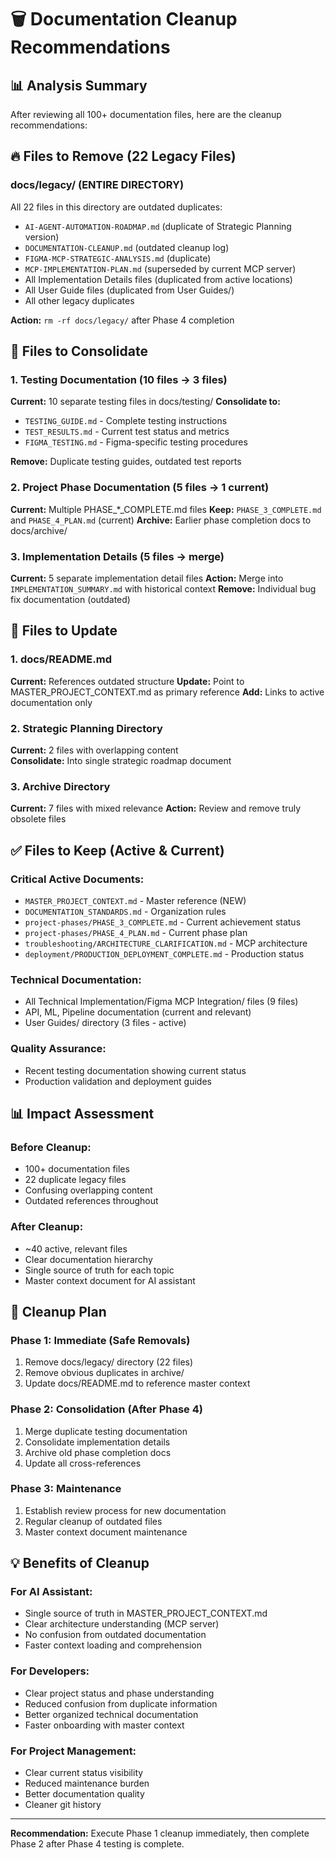 # 🗑️ Documentation Cleanup Recommendations

## 📊 **Analysis Summary**
After reviewing all 100+ documentation files, here are the cleanup recommendations:

## 🔥 **Files to Remove (22 Legacy Files)**

### **docs/legacy/ (ENTIRE DIRECTORY)**
All 22 files in this directory are outdated duplicates:
- `AI-AGENT-AUTOMATION-ROADMAP.md` (duplicate of Strategic Planning version)
- `DOCUMENTATION-CLEANUP.md` (outdated cleanup log)
- `FIGMA-MCP-STRATEGIC-ANALYSIS.md` (duplicate)
- `MCP-IMPLEMENTATION-PLAN.md` (superseded by current MCP server)
- All Implementation Details files (duplicated from active locations)
- All User Guide files (duplicated from User Guides/)
- All other legacy duplicates

**Action:** `rm -rf docs/legacy/` after Phase 4 completion

## 📝 **Files to Consolidate**

### **1. Testing Documentation (10 files → 3 files)**
**Current:** 10 separate testing files in docs/testing/
**Consolidate to:**
- `TESTING_GUIDE.md` - Complete testing instructions
- `TEST_RESULTS.md` - Current test status and metrics  
- `FIGMA_TESTING.md` - Figma-specific testing procedures

**Remove:** Duplicate testing guides, outdated test reports

### **2. Project Phase Documentation (5 files → 1 current)**
**Current:** Multiple PHASE_*_COMPLETE.md files
**Keep:** `PHASE_3_COMPLETE.md` and `PHASE_4_PLAN.md` (current)
**Archive:** Earlier phase completion docs to docs/archive/

### **3. Implementation Details (5 files → merge)**
**Current:** 5 separate implementation detail files
**Action:** Merge into `IMPLEMENTATION_SUMMARY.md` with historical context
**Remove:** Individual bug fix documentation (outdated)

## 🔄 **Files to Update**

### **1. docs/README.md**
**Current:** References outdated structure
**Update:** Point to MASTER_PROJECT_CONTEXT.md as primary reference
**Add:** Links to active documentation only

### **2. Strategic Planning Directory**
**Current:** 2 files with overlapping content  
**Consolidate:** Into single strategic roadmap document

### **3. Archive Directory**
**Current:** 7 files with mixed relevance
**Action:** Review and remove truly obsolete files

## ✅ **Files to Keep (Active & Current)**

### **Critical Active Documents:**
- `MASTER_PROJECT_CONTEXT.md` - Master reference (NEW)
- `DOCUMENTATION_STANDARDS.md` - Organization rules
- `project-phases/PHASE_3_COMPLETE.md` - Current achievement status
- `project-phases/PHASE_4_PLAN.md` - Current phase plan
- `troubleshooting/ARCHITECTURE_CLARIFICATION.md` - MCP architecture
- `deployment/PRODUCTION_DEPLOYMENT_COMPLETE.md` - Production status

### **Technical Documentation:**
- All Technical Implementation/Figma MCP Integration/ files (9 files)
- API, ML, Pipeline documentation (current and relevant)  
- User Guides/ directory (3 files - active)

### **Quality Assurance:**
- Recent testing documentation showing current status
- Production validation and deployment guides

## 📊 **Impact Assessment**

### **Before Cleanup:**
- 100+ documentation files
- 22 duplicate legacy files
- Confusing overlapping content
- Outdated references throughout

### **After Cleanup:**
- ~40 active, relevant files
- Clear documentation hierarchy
- Single source of truth for each topic
- Master context document for AI assistant

## 🎯 **Cleanup Plan**

### **Phase 1: Immediate (Safe Removals)**
1. Remove docs/legacy/ directory (22 files)
2. Remove obvious duplicates in archive/
3. Update docs/README.md to reference master context

### **Phase 2: Consolidation (After Phase 4)**
1. Merge duplicate testing documentation
2. Consolidate implementation details
3. Archive old phase completion docs
4. Update all cross-references

### **Phase 3: Maintenance**
1. Establish review process for new documentation
2. Regular cleanup of outdated files
3. Master context document maintenance

## 💡 **Benefits of Cleanup**

### **For AI Assistant:**
- Single source of truth in MASTER_PROJECT_CONTEXT.md
- Clear architecture understanding (MCP server)
- No confusion from outdated documentation
- Faster context loading and comprehension

### **For Developers:**
- Clear project status and phase understanding
- Reduced confusion from duplicate information
- Better organized technical documentation
- Faster onboarding with master context

### **For Project Management:**
- Clear current status visibility
- Reduced maintenance burden
- Better documentation quality
- Cleaner git history

---

**Recommendation:** Execute Phase 1 cleanup immediately, then complete Phase 2 after Phase 4 testing is complete.